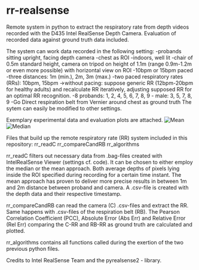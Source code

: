 # rr-realsense
Remote system in python to extract the respiratory rate from depth videos recorded with the D435 Intel RealSense Depth Camera. Evaluation of recorded data against ground truth data included.

The system can work data recorded in the following setting:
  -probands sitting upright, facing depth camera
  -chest as ROI
  -indoors, well lit
  -chair of 0.5m standard height, camera on tripod on height of 1.1m (range 0.9m-1.2m or even more possible) with horizontal view on ROI
  -10bpm or 15bpm paced
  -three distances: 1m (min.), 2m, 3m (max.)
  -two paced respiratory rates (RRs): 10bpm, 15bpm
    ->without pacing: suppose generic RR (12bpm-20bpm for healthy adults) and recalculate RR iteratively, adjusting supposed RR for an optimal RR recognition.
  -8 probands: 1, 2, 4, 5, 6, 7, 8, 9 - male: 3, 5, 7, 8, 9
  -Go Direct respiration belt from Vernier around chest as ground truth
The sytem can easily be modified to other settings.

Exemplary experimental data and evaluation plots are attached.
![Mean](https://user-images.githubusercontent.com/108615772/177041469-6acff0a4-31dc-4ff4-936a-655522ef91b5.png)
![Median](https://user-images.githubusercontent.com/108615772/177041473-11b20144-7074-4b60-b536-6a504ed4bc9f.png)


Files that build up the remote respiratory rate (RR) system included in this repository:
  rr_readC
  rr_compareCandRB
  rr_algorithms
  
rr_readC filters out necessary data from .bag-files created with IntelRealSense Viewer (settings cf. code). It can be chosen to either employ the median or the mean approach. Both average depths of pixels lying inside the ROI specified during recording for a certain time instant.
The mean approach has proven to deliver more precise results in  between 1m and 2m distance between proband and camera.
A .csv-file is created with the depth data and their respective timestamp.

rr_compareCandRB can read the camera (C) .csv-files and extract the RR. Same happens with .csv-files of the respiration belt (RB).
The Pearson Correlation Coefficient (PCC), Absolute Error (Abs Err) and Relative Error (Rel Err) comparing the C-RR and RB-RR as ground truth are calculated and plotted.

rr_algorithms contains all functions called during the exertion of the two previous python files.


Credits to Intel RealSense Team and the pyrealsense2 - library.

